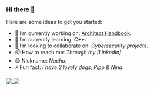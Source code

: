 ### Hi there 👋

Here are some ideas to get you started:

- 🔭 I’m currently working on: [Architect Handbook](/https://github.com/herrera-ignacio/architect-handbook).
- 🌱 I’m currently learning: _C++_.
- 👯 I’m looking to collaborate on: _Cybersecurity projects_.
- 📫 How to reach me: _Through my [LinkedIn]_.
- 😄 Nickname: _Nacho_.
- ⚡ Fun fact: _I have 2 lovely dogs, Pipo & Nina_.

<a href=https://github.com/anuraghazra/github-readme-stats>
  <img align="center" src="https://github-readme-stats.vercel.app/api?username=herrera-ignacio&count_private=true&show_icons=true&theme=merko">
</a>

<a href=https://github.com/anuraghazra/github-readme-stats>
  <img align="center" src="https://github-readme-stats.vercel.app/api/top-langs/?username=herrera-ignacio&hide=jupyter%20notebook,css,html&theme=merko" />
</a>
